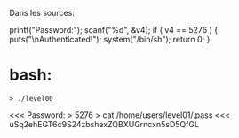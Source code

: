 Dans les sources:

printf("Password:");
  scanf("%d", &v4);
  if ( v4 == 5276 )
  {
    puts("\nAuthenticated!");
    system("/bin/sh");
    return 0;
  }

# bash:
	> ./level00
<<< Password:
	> 5276
	> cat /home/users/level01/.pass
<<< uSq2ehEGT6c9S24zbshexZQBXUGrncxn5sD5QfGL